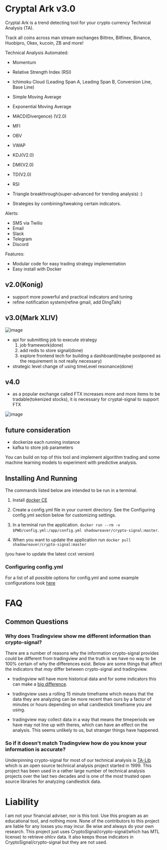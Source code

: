 # Cryptal Ark v3.0

Cryptal Ark is a trend detecting tool for your crypto currency Technical Analysis (TA).

Track all coins across man stream exchanges Bittrex, Bitfinex, Binance, Huobipro, Okex, kucoin, ZB and more!

Technical Analysis Automated:
* Momentum
* Relative Strength Index (RSI)
* Ichimoku Cloud (Leading Span A, Leading Span B, Conversion Line, Base Line)
* Simple Moving Average
* Exponential Moving Average
* MACD(Divergence) (V2.0) 
* MFI
* OBV
* VWAP
* KDJ(V2.0)
* DMI(V2.0)
* TD(V2.0)
* RSI
* Triangle breakthrough(super-advanced for trending analysis) :)

* Strategies by combining/tweaking certain indicators.

Alerts:
* SMS via Twilio
* Email
* Slack
* Telegram
* Discord

Features:
* Modular code for easy trading strategy implementation
* Easy install with Docker

## v2.0(Konig)
* support more powerful and practical indicators and tuning
* refine notification system(refine gmail, add DingTalk)

## v3.0(Mark XLIV)
![image](https://github.com/lfzCarlosC/crypto-signal/blob/master/markxliv.jpeg)
* api for submitting job to execute strategy 
   1. job framework(done)
   2. add redis to store signal(done)
   3. explore frontend tech for building a dashboard(maybe postponed as the requirement is not really necessary)
* strategic level change of using timeLevel resonance(done)

## v4.0
* as a popular exchange called FTX increases more and more items to be tradable(tokenized stocks), it is necessary for cryptal-signal to support FTX

![image](https://github.com/lfzCarlosC/crypto-signal/blob/master/api/arch.jpg)

## future consideration
* dockerize each running instance
* kafka to store job parameters

You can build on top of this tool and implement algorithm trading and some machine learning models to experiment with predictive analysis.


## Installing And Running
The commands listed below are intended to be run in a terminal.

1. Install [docker CE](https://docs.docker.com/install/)

1. Create a config.yml file in your current directory. See the Configuring config.yml section below for customizing settings.

1. In a terminal run the application. `docker run --rm -v $PWD/config.yml:/app/config.yml shadowreaver/crypto-signal:master`.

1. When you want to update the application run `docker pull shadowreaver/crypto-signal:master`

(you have to update the latest ccxt version)

### Configuring config.yml

For a list of all possible options for config.yml and some example configurations look [here](docs/config.md)

# FAQ

## Common Questions

### Why does Tradingview show me different information than crypto-signal?
There are a number of reasons why the information crypto-signal provides could be different from tradingview and the truth is we have no way to be 100% certain of why the differences exist. Below are some things that affect the indicators that _may_ differ between crypto-signal and tradingview.

- tradingview will have more historical data and for some indicators this can make a [big difference](https://ta-lib.org/d_api/ta_setunstableperiod.html).

- tradingview uses a rolling 15 minute timeframe which means that the data they are analyzing can be more recent than ours by a factor of minutes or hours depending on what candlestick timeframe you are using.

- tradingview may collect data in a way that means the timeperiods we have may not line up with theres, which can have an effect on the analysis. This seems unlikely to us, but stranger things have happened.

### So if it doesn't match Tradingview how do you know your information is accurate?
Underpinning crypto-signal for most of our technical analysis is [TA-Lib](https://ta-lib.org/index.html) which is an open source technical analysis project started in 1999. This project has been used in a rather large number of technical analysis projects over the last two decades and is one of the most trusted open source libraries for analyzing candlestick data.

# Liability
I am not your financial adviser, nor is this tool. Use this program as an educational tool, and nothing more. None of the contributors to this project are liable for any losses you may incur. Be wise and always do your own research.
This project just uses CryptoSignal/crypto-signal(which has MTL license) to retrieve ohlcv data.
It also keeps those indicators in CryptoSignal/crypto-signal but they are not used.
